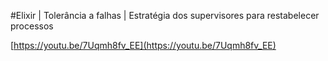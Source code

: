 #Elixir | Tolerância a falhas |  Estratégia dos supervisores para  restabelecer processos

[https://youtu.be/7Uqmh8fv_EE](https://youtu.be/7Uqmh8fv_EE)

